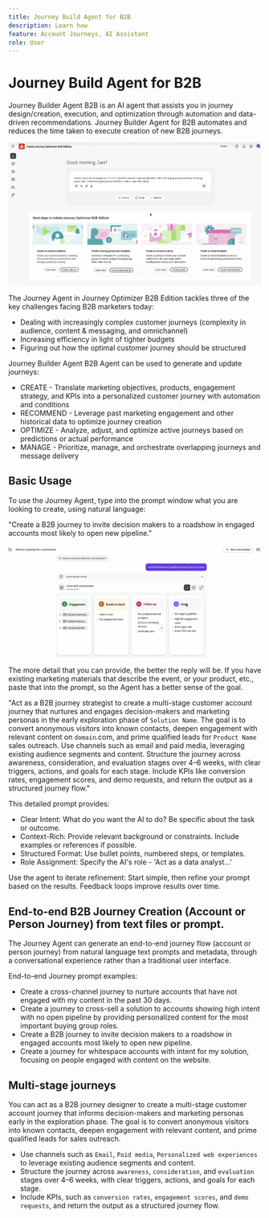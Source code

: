 ```yaml
---
title: Journey Build Agent for B2B
description: Learn how 
feature: Account Journeys, AI Assistant
role: User
---
```

# Journey Build Agent for B2B

Journey Builder Agent B2B is an AI agent that assists you in journey design/creation, execution, and optimization through automation and data-driven recommendations. Journey Builder Agent for B2B automates and reduces the time taken to execute creation of new B2B journeys.

![Journey Builder Agent B2B Prompt](assets/journey-agent-prompt.png)

The Journey Agent in Journey Optimizer B2B Edition tackles three of the key challenges facing B2B marketers today:

* Dealing with increasingly complex customer journeys (complexity in audience, content & messaging, and omnichannel)
* Increasing efficiency in light of tighter budgets
* Figuring out how the optimal customer journey should be structured

Journey Builder Agent B2B Agent can be used to generate and update journeys:

* CREATE - Translate marketing objectives, products, engagement strategy, and KPIs into a personalized customer journey with automation and conditions
* RECOMMEND - Leverage past marketing engagement and other historical data to optimize journey creation
* OPTIMIZE - Analyze, adjust, and optimize active journeys based on predictions or actual performance
* MANAGE - Prioritize, manage, and orchestrate overlapping journeys and message delivery

## Basic Usage

To use the Journey Agent, type into the prompt window what you are looking to create, using natural language:

"Create a B2B journey to invite decision makers to a roadshow in engaged accounts most likely to open new pipeline."

![Journey Builder Agent B2B Prompt](assets/journey-agent-tasks.png)

The more detail that you can provide, the better the reply will be. If you have existing marketing materials that describe the event, or your product, etc., paste that into the prompt, so the Agent has a better sense of the goal.

"Act as a B2B journey strategist to create a multi-stage customer account journey that nurtures and engages decision-makers and marketing personas in the early exploration phase of `Solution Name`. The goal is to convert anonymous visitors into known contacts, deepen engagement with relevant content on `domain`.com, and prime qualified leads for `Product Name` sales outreach. Use channels such as email and paid media, leveraging existing audience segments and content. Structure the journey across awareness, consideration, and evaluation stages over 4–6 weeks, with clear triggers, actions, and goals for each stage. Include KPIs like conversion rates, engagement scores, and demo requests, and return the output as a structured journey flow."

This detailed prompt provides:

* Clear Intent: What do you want the AI to do? Be specific about the task or outcome.
* Context-Rich: Provide relevant background or constraints. Include examples or references if possible.
* Structured Format: Use bullet points, numbered steps, or templates.
* Role Assignment: Specify the AI's role - 'Act as a data analyst…'

Use the agent to iterate refinement: Start simple, then refine your prompt based on the results. Feedback loops improve results over time.

## End-to-end B2B Journey Creation (Account or Person Journey) from text files or prompt.

The Journey Agent can generate an end-to-end journey flow (account or person journey) from natural language text prompts and metadata, through a conversational experience rather than a traditional user interface.

End-to-end Journey prompt examples:

* Create a cross-channel journey to nurture accounts that have not engaged with my content in the past 30 days.
* Create a journey to cross-sell a solution to accounts showing high intent with no open pipeline by providing personalized content for the most important buying group roles.
* Create a B2B journey to invite decision makers to a roadshow in engaged accounts most likely to open new pipeline.
* Create a journey for whitespace accounts with intent for my solution, focusing on people engaged with content on the website.

## Multi-stage journeys

You can act as a B2B journey designer to create a multi-stage customer account journey that informs decision-makers and marketing personas early in the exploration phase.
The goal is to convert anonymous visitors into known contacts, deepen engagement with relevant content, and prime qualified leads for sales outreach.

* Use channels such as `Email`, `Paid media`, `Personalized web experiences` to leverage existing audience segments and content.
* Structure the journey across `awareness`, `consideration`, and `evaluation` stages over 4–6 weeks, with clear triggers, actions, and goals for each stage.
* Include KPIs, such as `conversion rates`, `engagement scores`, and `demo requests`, and return the output as a structured journey flow.
